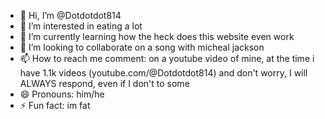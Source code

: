 - 👋 Hi, I’m @Dotdotdot814
- 👀 I’m interested in eating a lot
- 🌱 I’m currently learning how the heck does this website even work
- 💞️ I’m looking to collaborate on a song with micheal jackson
- 📫 How to reach me comment: on a youtube video of mine, at the time i have 1.1k videos (youtube.com/@Dotdotdot814) and don't worry, I will ALWAYS respond, even if I don't to some
- 😄 Pronouns: him/he
- ⚡ Fun fact: im fat

<!---
Dotdotdot814/Dotdotdot814 is a ✨ special ✨ repository because its `README.md` (this file) appears on your GitHub profile.
You can click the Preview link to take a look at your changes.
--->
